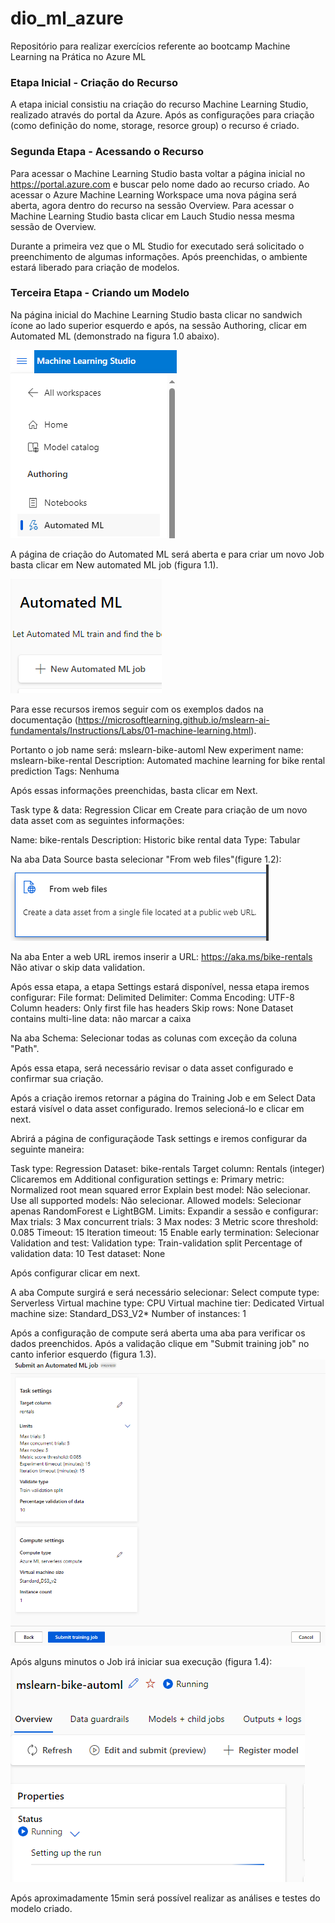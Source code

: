 # dio_ml_azure
Repositório para realizar exercícios referente ao bootcamp Machine Learning na Prática no Azure ML

### Etapa Inicial - Criação do Recurso
A etapa inicial consistiu na criação do recurso Machine Learning Studio, realizado através do portal da Azure. Após as configurações para criação (como definição do nome, storage, resorce group) o recurso é criado.

### Segunda Etapa - Acessando o Recurso 

Para acessar o Machine Learning Studio basta voltar a página inicial no https://portal.azure.com e buscar pelo nome dado ao recurso criado. Ao acessar o Azure Machine Learning Workspace uma nova página será aberta, agora dentro do recurso na sessão Overview. 
Para acessar o Machine Learning Studio basta clicar em Lauch Studio nessa mesma sessão de Overview.

Durante a primeira vez que o ML Studio for executado será solicitado o preenchimento de algumas informações. Após preenchidas, o ambiente estará liberado para criação de modelos.

### Terceira Etapa - Criando um Modelo  

Na página inicial do Machine Learning Studio basta clicar no sandwich ícone ao lado superior esquerdo e após, na sessão Authoring, clicar em Automated ML (demonstrado na figura 1.0 abaixo).

![1.0](image.png)

A página de criação do Automated ML será aberta e para criar um novo Job basta clicar em New automated ML job (figura 1.1).

![1.1](image-1.png)

Para esse recursos iremos seguir com os exemplos dados na documentação (https://microsoftlearning.github.io/mslearn-ai-fundamentals/Instructions/Labs/01-machine-learning.html).

Portanto o job name será: mslearn-bike-automl
New experiment name: mslearn-bike-rental
Description: Automated machine learning for bike rental prediction
Tags: Nenhuma

Após essas informações preenchidas, basta clicar em Next.

Task type & data: Regression
Clicar em Create para criação de um novo data asset com as seguintes informações:

Name: bike-rentals
Description: Historic bike rental data
Type: Tabular

Na aba Data Source basta selecionar "From web files"(figure 1.2):
![1.2](image-2.png)

Na aba Enter a web URL iremos inserir a URL: https://aka.ms/bike-rentals 
Não ativar o skip data validation.

Após essa etapa, a etapa Settings estará disponível, nessa etapa iremos configurar:
File format: Delimited
Delimiter: Comma
Encoding: UTF-8
Column headers: Only first file has headers
Skip rows: None
Dataset contains multi-line data: não marcar a caixa

Na aba Schema:
Selecionar todas as colunas com exceção da coluna "Path".

Após essa etapa, será necessário revisar o data asset configurado e confirmar sua criação.

Após a criação iremos retornar a página do Training Job e em Select Data estará visível o data asset configurado. Iremos selecioná-lo e clicar em next. 

Abrirá a página de configuraçãode Task settings e iremos configurar da seguinte maneira:

Task type: Regression
Dataset: bike-rentals
Target column: Rentals (integer)
Clicaremos em Additional configuration settings e:
    Primary metric: Normalized root mean squared error
    Explain best model: Não selecionar.
    Use all supported models: Não selecionar.
    Allowed models: Selecionar apenas RandomForest e LightBGM.
Limits: Expandir a sessão e configurar:
    Max trials: 3
    Max concurrent trials: 3
    Max nodes: 3
    Metric score threshold: 0.085
    Timeout: 15
    Iteration timeout: 15
    Enable early termination: Selecionar
Validation and test:
    Validation type: Train-validation split
    Percentage of validation data: 10
    Test dataset: None

Após configurar clicar em next.

A aba Compute surgirá e será necessário selecionar:
Select compute type: Serverless
Virtual machine type: CPU
Virtual machine tier: Dedicated
Virtual machine size: Standard_DS3_V2*
Number of instances: 1

Após a configuração de compute será aberta uma aba para verificar os dados preenchidos. Após a validação clique em "Submit training job" no canto inferior esquerdo (figura 1.3).
![1.3](image-3.png)

Após alguns minutos o Job irá iniciar sua execução (figura 1.4):
![1.4](image-4.png)

Após aproximadamente 15min será possível realizar as análises e testes do modelo criado.
